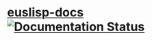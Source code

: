 # [euslisp-docs](http://euslisp-docs.readthedocs.org/) [![Documentation Status](https://readthedocs.org/projects/euslisp-docs/badge/?version=latest)](https://readthedocs.org/projects/euslisp-docs/?badge=latest)
